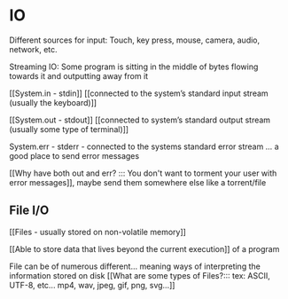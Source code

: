 # IO
Different sources for input: Touch, key press, mouse, camera, audio, network, etc.

Streaming IO: Some program is sitting in the middle of bytes flowing towards it and outputting away from it



[[System.in - stdin]] [[connected to the system’s standard input stream (usually the keyboard)]]

[[System.out - stdout]] [[connected to system’s standard output stream (usually some type of terminal)]]

System.err - stderr - connected to the systems standard error stream … a good place to send error messages


[[Why have both out and err? :::
You don't want to torment your user with error messages]], maybe send them somewhere else like a torrent/file



## File I/O

[[Files - usually stored on non-volatile memory]]

[[Able to store data that lives beyond the current execution]] of a program

File can be of numerous different… meaning ways of interpreting the information stored on disk
[[What are some types of Files?:::
tex: ASCII, UTF-8, etc... 
mp4, wav, 
jpeg, gif, png, svg…]]

 

 
